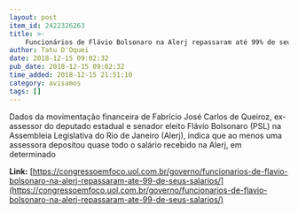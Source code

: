 ```yaml
---
layout: post
item_id: 2422326263
title: >-
    Funcionários de Flávio Bolsonaro na Alerj repassaram até 99% de seus salários
author: Tatu D'Oquei
date: 2018-12-15 09:02:32
pub_date: 2018-12-15 09:02:32
time_added: 2018-12-15 21:51:10
category: avisamos
tags: []
---
```


Dados da movimentação financeira de Fabrício José Carlos de Queiroz, ex-assessor do deputado estadual e senador eleito Flávio Bolsonaro (PSL) na Assembleia Legislativa do Rio de Janeiro (Alerj), indica que ao menos uma assessora depositou quase todo o salário recebido na Alerj, em determinado

**Link:** [https://congressoemfoco.uol.com.br/governo/funcionarios-de-flavio-bolsonaro-na-alerj-repassaram-ate-99-de-seus-salarios/](https://congressoemfoco.uol.com.br/governo/funcionarios-de-flavio-bolsonaro-na-alerj-repassaram-ate-99-de-seus-salarios/)

